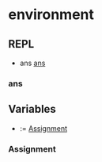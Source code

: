 # environment

## REPL

- ans [ans](#ans)

### ans

## Variables

- := [Assignment](#assignment)

### Assignment

